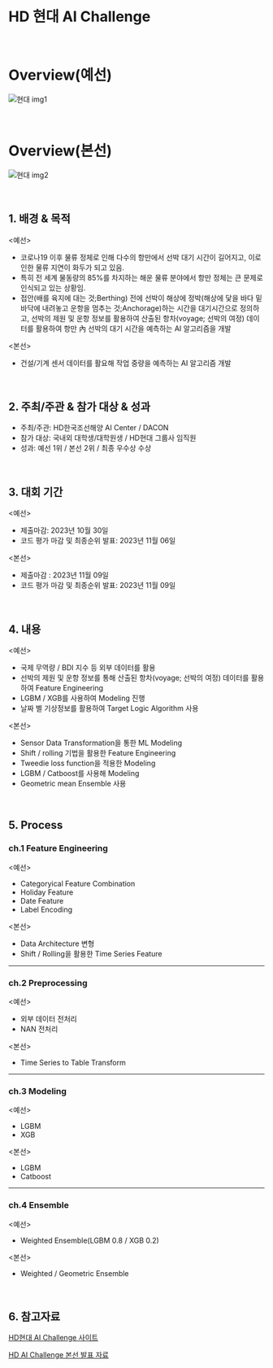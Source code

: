 # HD 현대 AI Challenge

<br/>

# Overview(예선)
![현대 img1](https://github.com/user-attachments/assets/fa5ba0d3-2ddf-4f6f-957a-9c1dc89dee24)

<br/>

# Overview(본선)
![현대 img2](https://github.com/user-attachments/assets/af468762-772a-4839-8650-99af358984df)

<br/>

## 1. 배경 & 목적
<예선>
- 코로나19 이후 물류 정체로 인해 다수의 항만에서 선박 대기 시간이 길어지고, 이로 인한 물류 지연이 화두가 되고 있음.
- 특히 전 세계 물동량의 85%를 차지하는 해운 물류 분야에서 항만 정체는 큰 문제로 인식되고 있는 상황임.
- 접안(배를 육지에 대는 것;Berthing) 전에 선박이 해상에 정박(해상에 닻을 바다 밑바닥에 내려놓고 운항을 멈추는 것;Anchorage)하는 시간을 대기시간으로 정의하고, 선박의 제원 및 운항 정보를 활용하여 산출된 항차(voyage; 선박의 여정) 데이터를 활용하여 항만 內 선박의 대기 시간을 예측하는 AI 알고리즘을 개발

<본선>
- 건설/기계 센서 데이터를 활요해 작업 중량을 예측하는 AI 알고리즘 개발

<br/>

## 2. 주최/주관 & 참가 대상 & 성과

- 주최/주관: HD한국조선해양 AI Center / DACON
- 참가 대상: 국내외 대학생/대학원생 / HD현대 그룹사 임직원
- 성과: 예선 1위 / 본선 2위 / 최종 우수상 수상

<br/>

## 3. 대회 기간
<예선>
- 제출마감: 2023년 10월 30일
- 코드 평가 마감 및 최종순위 발표: 2023년 11월 06일

<본선>
- 제출마감 : 2023년 11월 09일
- 코드 평가 마감 및 최종순위 발표: 2023년 11월 09일

<br/>

## 4. 내용

<예선>
- 국제 무역량 / BDI 지수 등 외부 데이터를 활용
- 선박의 제원 및 운항 정보를 통해 산출된 항차(voyage; 선박의 여정) 데이터를 활용하여 Feature Engineering
- LGBM / XGB를 사용하여 Modeling 진행
- 날짜 별 기상정보를 활용하여 Target Logic Algorithm 사용

<본선>

- Sensor Data Transformation을 통한 ML Modeling
- Shift / rolling 기법을 활용한 Feature Engineering
- Tweedie loss function을 적용한 Modeling
- LGBM / Catboost를 사용해 Modeling
- Geometric mean Ensemble 사용

<br/>

## 5. Process

### ch.1 Feature Engineering

<예선>

- Categoryical Feature Combination
- Holiday Feature
- Date Feature
- Label Encoding

<본선>

- Data Architecture 변형
- Shift / Rolling을 활용한 Time Series Feature

---

### ch.2 Preprocessing

<예선>

- 외부 데이터 전처리
- NAN 전처리

<본선>

- Time Series to Table Transform

---

### ch.3 Modeling

<예선>

- LGBM
- XGB

<본선>

- LGBM
- Catboost

---

### ch.4 Ensemble

<예선>

- Weighted Ensemble(LGBM 0.8 / XGB 0.2)

<본선>

- Weighted / Geometric Ensemble

<br/>

## 6. 참고자료

[HD현대 AI Challenge 사이트](https://dacon.io/competitions/official/236158/overview/description)

[HD AI Challenge 본선 발표 자료](https://github.com/woov2/2023-HD-AI-Challenge-Competition/blob/main/HD%20AI%20Challenge%20%EB%B3%B8%EC%84%A0/%EA%B5%AD%EB%AF%BC%EB%8C%80_AI%EB%B9%85%EB%8D%B0%EC%9D%B4%ED%84%B0_%EB%B0%9C%ED%91%9C%EC%9E%90%EB%A3%8C.pdf)
